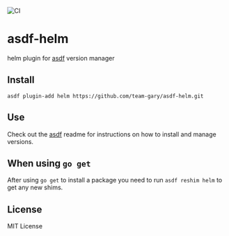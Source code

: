 ![CI](https://github.com/team-gary/asdf-helm/workflows/CI/badge.svg)

# asdf-helm
helm plugin for [asdf](https://github.com/asdf-vm/asdf) version manager

## Install

```
asdf plugin-add helm https://github.com/team-gary/asdf-helm.git
```

## Use

Check out the [asdf](https://github.com/asdf-vm/asdf) readme for instructions on how to install and manage versions.

## When using `go get`

After using `go get` to install a package you need to run `asdf reshim helm` to get any new shims.

## License
MIT License
